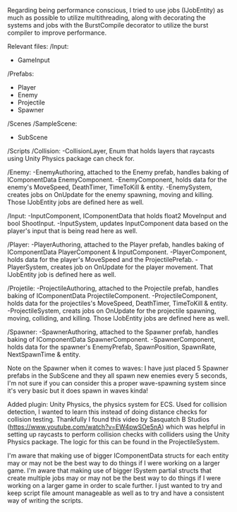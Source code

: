 Regarding being performance conscious, I tried to use jobs (IJobEntity) as much as possible to utilize multithreading, along with decorating the systems and jobs with the BurstCompile decorator to utilize the burst compiler to improve performance.

Relevant files:
/Input:
- GameInput

/Prefabs:
- Player	
- Enemy
- Projectile
- Spawner

/Scenes
/SampleScene:
- SubScene

/Scripts
	/Collision:
		-CollisionLayer, Enum that holds layers that raycasts using Unity Physics package can check for.
  
  /Enemy:
		-EnemyAuthoring, attached to the Enemy prefab, handles baking of IComponentData EnemyComponent.
		-EnemyComponent, holds data for the enemy's MoveSpeed, DeathTimer, TimeToKill & entity.
		-EnemySystem, creates jobs on OnUpdate for the enemy spawning, moving and killing. Those IJobEntity jobs are defined here as well.
  
  /Input:
		-InputComponent, IComponentData that holds float2 MoveInput and bool ShootInput.
		-InputSystem, updates InputComponent data based on the player's input that is being read here as well.
  
  /Player:
		-PlayerAuthoring, attached to the Player prefab, handles baking of IComponentData PlayerComponent & InputComponent.
		-PlayerComponent, holds data for the player's MoveSpeed and the ProjectilePrefab.
		-PlayerSystem, creates job on OnUpdate for the player movement. That IJobEntity job is defined here as well.
  
  /Projetile:
		-ProjectileAuthoring, attached to the Projectile prefab, handles baking of IComponentData ProjectileComponent.
		-ProjectileComponent, holds data for the projectiles's MoveSpeed, DeathTimer, TimeToKill & entity.
		-ProjectileSystem, creats jobs on OnUpdate for the projectile spawning, moving, colliding, and killing. Those IJobEntity jobs are defined here as well.
  
  /Spawner:
		-SpawnerAuthoring, attached to the Spawner prefab, handles baking of IComponentData SpawnerComponent.
		-SpawnerComponent, holds data for the spawner's EnemyPrefab, SpawnPosition, SpawnRate, NextSpawnTime & entity.

Note on the Spawner when it comes to waves: I have just placed 5 Spawner prefabs in the SubScene and they all spawn new enemies every 5 seconds, I'm not sure if you can consider this a proper wave-spawning system since it's very basic but it does spawn in waves kinda!

Added plugin: Unity Physics, the physics system for ECS. Used for collision detection, I wanted to learn this instead of doing distance checks for collision testing. Thankfully I found this video by Sasquatch B Studios (https://www.youtube.com/watch?v=EW4pwSOe5nA) which was helpful in setting up raycasts to perform collision checks with colliders using the Unity Physics package. The logic for this can be found in the ProjectileSystem.

I'm aware that making use of bigger IComponentData structs for each entity may or may not be the best way to do things if I were working on a larger game.
I'm aware that making use of bigger ISystem partial structs that create multiple jobs may or may not be the best way to do things if I were working on a larger game in order to scale further. 
I just wanted to try and keep script file amount manageable as well as to try and have a consistent way of writing the scripts.
